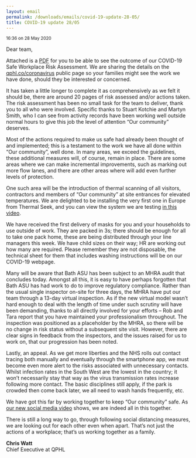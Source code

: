 ```yaml
---
layout: email
permalink: /downloads/emails/covid-19-update-28-05/
title: COVID-19 update 28/05
---
```


<small>16:36 on 28 May 2020</small>

Dear team,

Attached is a [PDF](/downloads/covid-secure-workplace-risk-assessment-v8.pdf) for you to be able to see the outcome of our COVID-19 Safe Workplace Risk Assessment. We are sharing the details on the [qphl.co/coronavirus](https://qphl.co/coronavirus/) public page so your families might see the work we have done, should they be interested or concerned.

It has taken a little longer to complete it as comprehensively as we felt it should be, there are around 20 pages of risk assessed and/or actions taken. The risk assessment has been no small task for the team to deliver, thank you to all who were involved. Specific thanks to Stuart Kotchie and Martyn Smith, who I can see from activity records have been working well outside normal hours to give this job the level of attention “Our community” deserves.

Most of the actions required to make us safe had already been thought of and implemented; this is a testament to the work we have all done within “Our community”, well done. In many areas, we exceed the guidelines, these additional measures will, of course, remain in place. There are some areas where we can make incremental improvements, such as marking out more flow lanes, and there are other areas where will add even further levels of protection.

One such area will be the introduction of thermal scanning of all visitors, contractors and members of “Our community” at site entrances for elevated temperatures. We are delighted to be installing the very first one in Europe from Thermal Seek, and you can view the system we are testing [in this video](https://player.vimeo.com/video/400078835).

We have received the first delivery of masks for you and your households to use outside of work. They are packed in 3s; there should be enough for all to take one pack home, these are being distributed through your line managers this week. We have child sizes on their way; HR are working out how many are required. Please remember they are not disposable, the technical sheet for them that includes washing instructions will be on our COVID-19 webpage.

Many will be aware that Bath ASU has been subject to an MHRA audit that concludes today. Amongst all this, it is easy to have perhaps forgotten that Bath ASU has had work to do to improve regulatory compliance. Rather than the usual single inspector on-site for three days, the MHRA have put our team through a 13-day virtual inspection. As if the new virtual model wasn’t hard enough to deal with the length of time under such scrutiny will have been demanding, thanks to all directly involved for your efforts – Rob and Tara report that you have maintained your professionalism throughout. The inspection was positioned as a placeholder by the MHRA, so there will be no change in risk status without a subsequent site visit. However, there are clear signs in feedback from the inspectors, and the issues raised for us to work on, that our progression has been noted.

Lastly, an appeal. As we get more liberties and the NHS rolls out contact tracing both manually and eventually through the smartphone app, we must become even more alert to the risks associated with unnecessary contacts. Whilst infection rates in the South West are the lowest in the country; it won’t necessarily stay that way as the virus transmission rates increase following more contact. The basic disciplines still apply, if the park is crowded then come back later, we all need to wash hands frequently, etc.

We have got this far by working together to keep “Our community” safe. As [our new social media video](https://youtu.be/yRSKBNemmNY) shows, we are indeed all in this together.

There is still a long way to go, through following social distancing measures, we are looking out for each other even when apart. That’s not just the actions of a workplace; that’s us working together as a family.

**Chris Watt**<br>
Chief Executive at QPHL